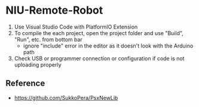 # NIU-Remote-Robot

1. Use Visual Studio Code with PlatformIO Extension
2. To compile the each project, open the project folder and use "Build", "Run", etc. from bottom bar
    - ignore "include" error in the editor as it doesn't look with the Arduino path
3. Check USB or programmer connection or configuration if code is not uploading properly

## Reference

- https://github.com/SukkoPera/PsxNewLib